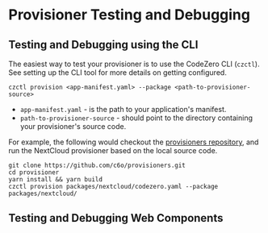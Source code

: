 # Provisioner Testing and Debugging

## Testing and Debugging using the CLI

The easiest way to test your provisioner is to use the CodeZero CLI (`czctl`).  See setting up the CLI tool for more details on getting configured.

```
czctl provision <app-manifest.yaml> --package <path-to-provisioner-source>
```

* `app-manifest.yaml` - is the path to your application's manifest.
* `path-to-provisioner-source` - should point to the directory containing your provisioner's source code.

For example, the following would checkout the [provisioners repository](https://github.com/c6o/provisioners), and run the NextCloud provisioner based on the local source code.

```
git clone https://github.com/c6o/provisioners.git
cd provisioner
yarn install && yarn build
czctl provision packages/nextcloud/codezero.yaml --package packages/nextcloud/
```

## Testing and Debugging Web Components

